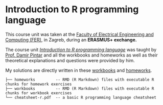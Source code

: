# Introduction to R programming language

This course unit was taken at the [Faculty of Electrical Engineering and Computing (FER)](https://www.fer.unizg.hr/en), in Zagreb, during an **ERASMUS+ exchange.**

The course unit [*Introduction to R programming language*](https://www.fer.unizg.hr/en/course/itrpl) was taught by [Prof. Damir Pintar](https://www.fer.unizg.hr/damir.pintar) and all the workbooks and homeworks as well as their theoretical explanations and questions were provided by him.

My solutions are directly written in these [workbooks](workbooks/) and [homeworks](homeworks/).

```
├── homeworks         -- RMD (R Markdown) files with executable R chunks for homework exercises
├── workbooks         -- RMD (R Markdown) files with executable R chunks for workbook exercises
└── cheatsheet-r.pdf  -- a basic R programming language cheatsheet
```
